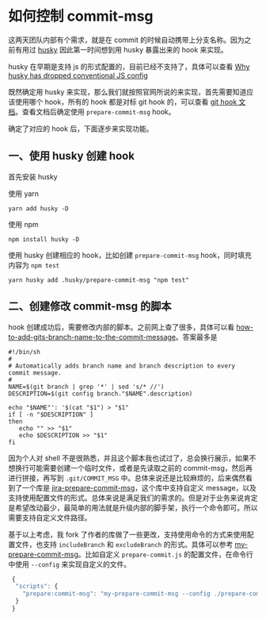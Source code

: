 # 如何控制 commit-msg

这两天团队内部有个需求，就是在 commit 的时候自动携带上分支名称。因为之前有用过 [husky](https://github.com/typicode/husky) 因此第一时间想到用 husky 暴露出来的 hook 来实现。

husky 在早期是支持 js 的形式配置的，目前已经不支持了，具体可以查看 [Why husky has dropped conventional JS config](https://blog.typicode.com/husky-git-hooks-javascript-config/)

既然确定用 husky 来实现，那么我们就按照官网所说的来实现，首先需要知道应该使用哪个 hook，所有的 hook 都是对标 git hook 的，可以查看 [git hook 文档](https://git-scm.com/book/en/v2/Customizing-Git-Git-Hooks)。查看文档后确定使用 `prepare-commit-msg` hook。

确定了对应的 hook 后，下面逐步来实现功能。

## 一、使用 husky 创建 hook

首先安装 husky

使用 yarn

```shell
yarn add husky -D
```

使用 npm

```shell
npm install husky -D
```

使用 husky 创建相应的 hook，比如创建 `prepare-commit-msg` hook，同时填充内容为 `npm test`

```shell
yarn husky add .husky/prepare-commit-msg "npm test"
```

## 二、创建修改 commit-msg 的脚本

hook 创建成功后，需要修改内部的脚本。之前网上查了很多，具体可以看 [how-to-add-gits-branch-name-to-the-commit-message](https://stackoverflow.com/questions/5894946/how-to-add-gits-branch-name-to-the-commit-message)。答案最多是

```shell
#!/bin/sh
#
# Automatically adds branch name and branch description to every commit message.
#
NAME=$(git branch | grep '*' | sed 's/* //')
DESCRIPTION=$(git config branch."$NAME".description)

echo "$NAME"': '$(cat "$1") > "$1"
if [ -n "$DESCRIPTION" ]
then
   echo "" >> "$1"
   echo $DESCRIPTION >> "$1"
fi
```

因为个人对 shell 不是很熟悉，并且这个脚本我也试过了，总会换行展示，如果不想换行可能需要创建一个临时文件，或者是先读取之前的 commit-msg，然后再进行拼接，再写到 `.git/COMMIT_MSG` 中。总体来说还是比较麻烦的，后来偶然看到了一个库是 [jira-prepare-commit-msg](https://github.com/bk201-/jira-prepare-commit-msg)，这个库中支持自定义 message，以及支持使用配置文件的形式。总体来说是满足我们的需求的。但是对于业务来说肯定是希望改动最少，最简单的用法就是升级内部的脚手架，执行一个命令即可。所以需要支持自定义文件路径。

基于以上考虑，我 fork 了作者的库做了一些更改，支持使用命令的方式来使用配置文件，也支持 `includeBranch` 和 `excludeBranch` 的形式。具体可以参考 [my-prepare-commit-msg](https://github.com/snakeUni/my-prepare-commit-msg)。比如自定义 `prepare-commit.js` 的配置文件，在命令行中使用 `--config` 来实现自定义的文件。

```ts
 {
  "scripts": {
    "prepare:commit-msg": "my-prepare-commit-msg --config ./prepare-commit.js"
  }
 }
```
